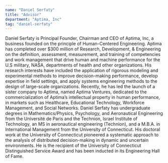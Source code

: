 ```yaml
---
name: "Daniel Serfaty"
title: "Advisor"
department: "Aptima, Inc"
tag: "daniel-serfaty"
---
```

Daniel Serfaty is Principal Founder, Chairman and CEO of Aptima, Inc, a business founded on the principle of Human-Centered Engineering. Aptima has completed over $300 million of Research, Development, &amp; Engineering on the definition, assessment, measurement, and training of competencies and work management that drive human and machine performance for the U.S military, NASA, departments of health and other organizations. His research interests have included the application of rigorous modeling and experimental methods to improve decision-making performance, develop expertise in field settings, and apply systems engineering methods to the design of large-scale organizations. Recently, he has led the launch of a sister company to Aptima, named Aptima Ventures, dedicated to the commercialization of Aptima’s intellectual property in human performance, in markets such as Healthcare, Educational Technology, Workforce Management, and Social Networks. Daniel Serfaty has undergraduate degrees in Mathematics/Physics, Psychology, and Aeronautical Engineering from the Université de Paris and the Technion, Israel Institute of Technology, an MS in aeronautical engineering (Technion), and a M.B.A. in International Management from the University of Connecticut. His doctoral work at the University of Connecticut pioneered a systematic approach to the analysis of distributed decision-making in dynamic and uncertain environments. He is the recipient of the University of Connecticut Distinguished Service Award and has been inducted in its Engineering Hall of Fame.
